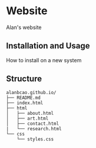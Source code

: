 # Website

Alan's website

## Installation and Usage

How to install on a new system

## Structure

```
alanbcao.github.io/
├── README.md
├── index.html
├── html
│   ├── about.html
│   ├── art.html
│   ├── contact.html
|   └── research.html
└── css
    └── styles.css
```